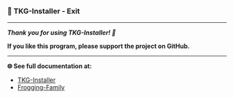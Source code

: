 ### 👋 TKG-Installer - Exit

---

***Thank you for using TKG-Installer! 💖***

**If you like this program, please support the project on GitHub.**

---

**🌐 See full documentation at:**
- [TKG-Installer](https://github.com/damachine/tkginstaller)
- [Frogging-Family](https://github.com/Frogging-Family/)
